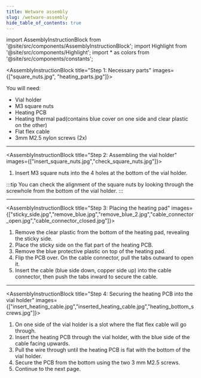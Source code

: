 ```yaml
---
title: Wetware assembly
slug: /wetware-assembly
hide_table_of_contents: true
---
```


import AssemblyInstructionBlock from '@site/src/components/AssemblyInstructionBlock';
import Highlight from '@site/src/components/Highlight';
import * as colors from '@site/src/components/constants';


<AssemblyInstructionBlock title="Step 1: Necessary parts" images={["square_nuts.jpg", "heating_parts.jpg"]}>

You will need:
*	<Highlight color={colors.blue}>Vial holder</Highlight>
*	<Highlight color={colors.red}>M3 square nuts </Highlight>
*	<Highlight color={colors.orange}>Heating PCB</Highlight>
*	<Highlight color={colors.magenta}>Heating thermal pad</Highlight>(contains blue cover on one side and clear plastic on the other)
*	<Highlight color={colors.green}>Flat flex cable</Highlight>
*	<Highlight color={colors.teal}>3mm M2.5 nylon screws (2x)</Highlight>

</AssemblyInstructionBlock>

-----

<AssemblyInstructionBlock title="Step 2: Assembling the vial holder" images={["insert_square_nuts.jpg","check_square_nuts.jpg"]}>

1.	Insert <Highlight color={colors.blue}>M3 square nuts</Highlight> into the 4 holes at the bottom of the vial holder.

:::tip
You can check the alignment of the square nuts by looking through the screwhole from the bottom of the vial holder. 
:::

</AssemblyInstructionBlock>

-----

<AssemblyInstructionBlock title="Step 3: Placing the heating pad" images={["sticky_side.jpg","remove_blue.jpg","remove_blue_2.jpg","cable_connector_open.jpg","cable_connector_closed.jpg"]}>

1.	Remove the clear plastic from the bottom of the heating pad, revealing the sticky side. 
2.	Place the sticky side on the flat part of the heating PCB.
3.	Remove the blue protective plastic on top of the heating pad. 
4.	Flip the PCB over. On the cable connector, <Highlight color={colors.red}>pull the tabs outward</Highlight> to open it.
5.	<Highlight color={colors.green}>Insert the cable</Highlight> (blue side down, copper side up) into the cable connector, then <Highlight color={colors.orange}>push the tabs inward</Highlight> to secure the cable.

</AssemblyInstructionBlock>

-----

<AssemblyInstructionBlock title="Step 4: Securing the heating PCB into the vial holder" images={["insert_heating_cable.jpg","inserted_heating_cable.jpg","heating_bottom_screws.jpg"]}>

1.	On one side of the vial holder is a <Highlight color={colors.magenta}>slot</Highlight> where the flat flex cable will go through.
2.	Insert the heating PCB through the vial holder, with the blue side of the cable facing upwards.
3.	Pull the wire through until the heating PCB is flat with the bottom of the vial holder. 
4.	Secure the PCB from the bottom using the <Highlight color={colors.teal}>two 3 mm M2.5 screws</Highlight>.
5.	Continue to the next page. 

</AssemblyInstructionBlock>